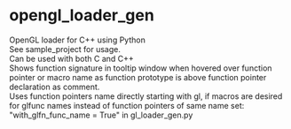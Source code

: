 # opengl_loader_gen
OpenGL loader for C++ using Python  
See sample_project for usage.  
Can be used with both C and C++  
Shows function signature in tooltip window when hovered over function pointer or macro name as function prototype is above function pointer declaration as comment.  
Uses function pointers name directly starting with gl, if macros are desired for glfunc names instead of function pointers of same name set:  
"with_glfn_func_name = True" in gl_loader_gen.py  

